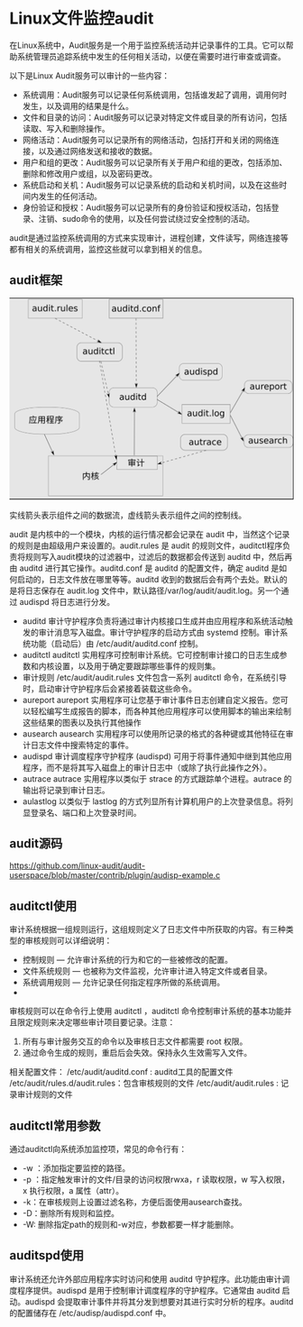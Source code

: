 # Linux文件监控audit


在Linux系统中，Audit服务是一个用于监控系统活动并记录事件的工具。它可以帮助系统管理员追踪系统中发生的任何相关活动，以便在需要时进行审查或调查。

以下是Linux Audit服务可以审计的一些内容：
* 系统调用：Audit服务可以记录任何系统调用，包括谁发起了调用，调用何时发生，以及调用的结果是什么。
* 文件和目录的访问：Audit服务可以记录对特定文件或目录的所有访问，包括读取、写入和删除操作。
* 网络活动：Audit服务可以记录所有的网络活动，包括打开和关闭的网络连接，以及通过网络发送和接收的数据。
* 用户和组的更改：Audit服务可以记录所有关于用户和组的更改，包括添加、删除和修改用户或组，以及密码更改。
* 系统启动和关机：Audit服务可以记录系统的启动和关机时间，以及在这些时间内发生的任何活动。
* 身份验证和授权：Audit服务可以记录所有的身份验证和授权活动，包括登录、注销、sudo命令的使用，以及任何尝试绕过安全控制的活动。

audit是通过监控系统调用的方式来实现审计，进程创建，文件读写，网络连接等都有相关的系统调用，监控这些就可以拿到相关的信息。

## audit框架
![20240817163225](https://raw.githubusercontent.com/LittleMali/docs/master/mdPics/20240817163225.png)

实线箭头表示组件之间的数据流，虚线箭头表示组件之间的控制线。

audit 是内核中的一个模块，内核的运行情况都会记录在 audit 中，当然这个记录的规则是由超级用户来设置的。audit.rules 是 audit 的规则文件，auditctl程序负责将规则写入audit模块的过滤器中，过滤后的数据都会传送到 auditd 中，然后再由 auditd 进行其它操作。auditd.conf 是 auditd 的配置文件，确定 auditd 是如何启动的，日志文件放在哪里等等。auditd 收到的数据后会有两个去处。默认的是将日志保存在 audit.log 文件中，默认路径/var/log/audit/audit.log。另一个通过 audispd 将日志进行分发。

* auditd
审计守护程序负责将通过审计内核接口生成并由应用程序和系统活动触发的审计消息写入磁盘。审计守护程序的启动方式由 systemd 控制。审计系统功能（启动后）由 /etc/audit/auditd.conf 控制。
* auditctl
auditctl 实用程序可控制审计系统。它可控制审计接口的日志生成参数和内核设置，以及用于确定要跟踪哪些事件的规则集。
* 审计规则
/etc/audit/audit.rules 文件包含一系列 auditctl 命令，在系统引导时，启动审计守护程序后会紧接着装载这些命令。
* aureport
aureport 实用程序可让您基于审计事件日志创建自定义报告。您可以轻松编写生成报告的脚本，而各种其他应用程序可以使用脚本的输出来绘制这些结果的图表以及执行其他操作
* ausearch
ausearch 实用程序可以使用所记录的格式的各种键或其他特征在审计日志文件中搜索特定的事件。
* audispd
审计调度程序守护程序 (audispd) 可用于将事件通知中继到其他应用程序，而不是将其写入磁盘上的审计日志中（或除了执行此操作之外）。
* autrace
autrace 实用程序以类似于 strace 的方式跟踪单个进程。autrace 的输出将记录到审计日志。
* aulastlog
以类似于 lastlog 的方式列显所有计算机用户的上次登录信息。将列显登录名、端口和上次登录时间。

## audit源码
https://github.com/linux-audit/audit-userspace/blob/master/contrib/plugin/audisp-example.c

## auditctl使用
审计系统根据一组规则运行，这组规则定义了日志文件中所获取的内容。有三种类型的审核规则可以详细说明：

* 控制规则 — 允许审计系统的行为和它的一些被修改的配置。
* 文件系统规则 — 也被称为文件监视，允许审计进入特定文件或者目录。
* 系统调用规则 — 允许记录任何指定程序所做的系统调用。
* 
审核规则可以在命令行上使用 auditctl ，auditctl 命令控制审计系统的基本功能并且限定规则来决定哪些审计项目要记录。注意：
1. 所有与审计服务交互的命令以及审核日志文件都需要 root 权限。
2. 通过命令生成的规则，重启后会失效。保持永久生效需写入文件。

相关配置文件：
/etc/audit/auditd.conf : auditd工具的配置文件
/etc/audit/rules.d/audit.rules：包含审核规则的文件
/etc/audit/audit.rules : 记录审计规则的文件

## auditctl常用参数
通过auditctl向系统添加监控项，常见的命令行有：
* -w ：添加指定要监控的路径。
* -p ：指定触发审计的文件/目录的访问权限rwxa，r 读取权限，w 写入权限，x 执行权限，a 属性（attr）。
* -k：在审核规则上设置过滤名称，方便后面使用ausearch查找。
* -D：删除所有规则和监控。
* -W: 删除指定path的规则和-w对应，参数都要一样才能删除。

## auditspd使用
审计系统还允许外部应用程序实时访问和使用 auditd 守护程序。此功能由审计调度程序提供。audispd 是用于控制审计调度程序的守护程序。它通常由 auditd 启动。audispd 会提取审计事件并将其分发到想要对其进行实时分析的程序。auditd 的配置储存在 /etc/audisp/audispd.conf 中。
